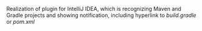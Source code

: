 Realization of plugin for IntelliJ IDEA, 
which is recognizing Maven and Gradle projects and showing notification,
 including hyperlink to *build.gradle* or *pom.xml*